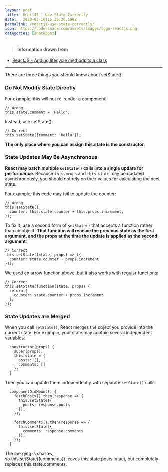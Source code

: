 ```yaml
---
layout: post
title:  ReactJS - Use State Correctly
date:   2020-03-16T15:36:26.199Z
permalink: /reactjs-use-state-correctly/
icon: https://codersnack.com/assets/images/logo-reactjs.png
categories: [snackpost]
---
```


> #### Information drawn from

- [ReactJS - Adding lifecycle methods to a class](https://reactjs.org/docs/state-and-lifecycle.html#adding-lifecycle-methods-to-a-class)

-------------

There are three things you should know about setState().

### Do Not Modify State Directly
For example, this will not re-render a component:
```
// Wrong
this.state.comment = 'Hello';
```
Instead, use setState():
```
// Correct
this.setState({comment: 'Hello'});
```

**The only place where you can assign this.state is the constructor**.

### State Updates May Be Asynchronous
**React may batch multiple ```setState()``` calls into a single update for performance**.
Because ```this.props``` and ```this.state``` may be updated asynchronously, you should not rely on their values for calculating the next state.

For example, this code may fail to update the counter:
```
// Wrong
this.setState({
  counter: this.state.counter + this.props.increment,
});
```
To fix it, use a second form of ```setState()``` that accepts a function rather than an object. **That function will receive the previous state as the first argument, and the props at the time the update is applied as the second argument**:
```
// Correct
this.setState((state, props) => ({
  counter: state.counter + props.increment
}));
```
We used an arrow function above, but it also works with regular functions:
```
// Correct
this.setState(function(state, props) {
  return {
    counter: state.counter + props.increment
  };
});
```
### State Updates are Merged
When you call ```setState()```, React merges the object you provide into the current state.
For example, your state may contain several independent variables:
```
  constructor(props) {
    super(props);
    this.state = {
      posts: [],
      comments: []
    };
  }
```
Then you can update them independently with separate ```setState()``` calls:
```
  componentDidMount() {
    fetchPosts().then(response => {
      this.setState({
        posts: response.posts
      });
    });

    fetchComments().then(response => {
      this.setState({
        comments: response.comments
      });
    });
  }
```
The merging is shallow, so this.setState({comments}) leaves this.state.posts intact, but completely replaces this.state.comments.

